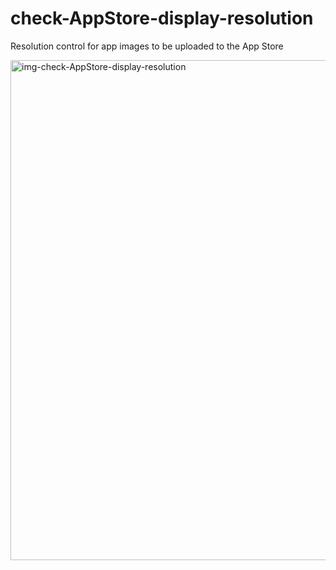 # check-AppStore-display-resolution
Resolution control for app images to be uploaded to the App Store

<img width="800" alt="img-check-AppStore-display-resolution" src="https://user-images.githubusercontent.com/27866989/117667378-809a8180-b1ad-11eb-914a-321cce8dd733.png">

